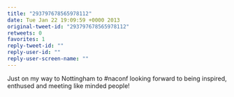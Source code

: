 ```yaml
---
title: "293797678565978112"
date: Tue Jan 22 19:09:59 +0000 2013
original-tweet-id: "293797678565978112"
retweets: 0
favorites: 1
reply-tweet-id: ""
reply-user-id: ""
reply-user-screen-name: ""
---
```

Just on my way to Nottingham to #naconf looking forward to being inspired, enthused and meeting like minded people!
